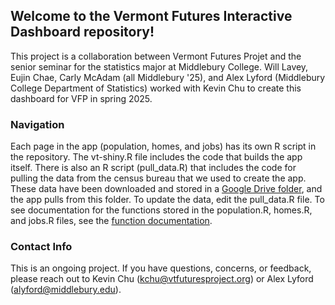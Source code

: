 ## Welcome to the Vermont Futures Interactive Dashboard repository!
This project is a collaboration between Vermont Futures Projet and the senior seminar for the statistics major
at Middlebury College. Will Lavey, Eujin Chae, Carly McAdam (all Middlebury '25), and Alex Lyford (Middlebury College Department of Statistics) 
worked with Kevin Chu to create this dashboard for VFP in spring 2025.

### Navigation
Each page in the app (population, homes, and jobs) has its own R script in the repository. The vt-shiny.R file includes the code that builds the app itself. There is also an R script (pull_data.R) that includes the code for pulling the data from the census bureau that we used to create the app. These data have been downloaded and stored in a [Google Drive folder](https://drive.google.com/drive/folders/1IlANNyHgUhrQPuZXcgKt00Kl1vo3G3mF), and the app pulls from this folder. To update the data, edit the pull_data.R file. To see documentation for the functions stored in the population.R, homes.R, and jobs.R files, see the [function documentation](https://github.com/laveywill/vt-futures/blob/main/function-documentation.md). 

### Contact Info
This is an ongoing project. If you have questions, concerns, or feedback, please reach out to Kevin Chu (kchu@vtfuturesproject.org) or Alex Lyford (alyford@middlebury.edu).
